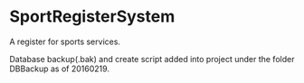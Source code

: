 # SportRegisterSystem
A register for sports services. 

Database backup(.bak) and create script added into project under the folder DBBackup as of 20160219.
